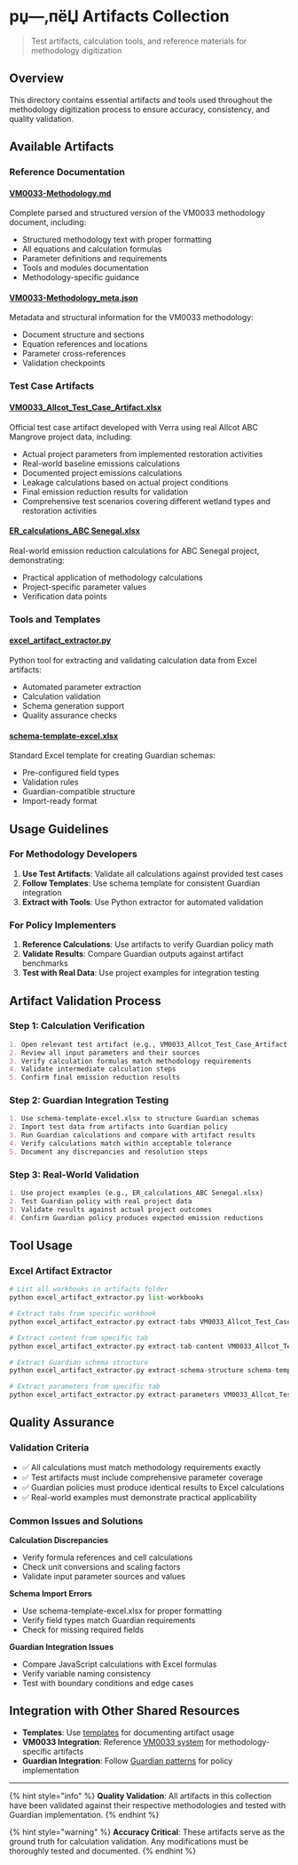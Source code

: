 # рџ—‚пёЏ Artifacts Collection

> Test artifacts, calculation tools, and reference materials for methodology digitization

## Overview

This directory contains essential artifacts and tools used throughout the methodology digitization process to ensure accuracy, consistency, and quality validation.

## Available Artifacts

### Reference Documentation

#### [VM0033-Methodology.md](VM0033-Methodology.md)

Complete parsed and structured version of the VM0033 methodology document, including:

* Structured methodology text with proper formatting
* All equations and calculation formulas
* Parameter definitions and requirements
* Tools and modules documentation
* Methodology-specific guidance

#### [VM0033-Methodology\_meta.json](VM0033-Methodology_meta.json)

Metadata and structural information for the VM0033 methodology:

* Document structure and sections
* Equation references and locations
* Parameter cross-references
* Validation checkpoints

### Test Case Artifacts

#### [VM0033\_Allcot\_Test\_Case\_Artifact.xlsx](VM0033_Allcot_Test_Case_Artifact.xlsx)

Official test case artifact developed with Verra using real Allcot ABC Mangrove project data, including:

* Actual project parameters from implemented restoration activities
* Real-world baseline emissions calculations
* Documented project emissions calculations
* Leakage calculations based on actual project conditions
* Final emission reduction results for validation
* Comprehensive test scenarios covering different wetland types and restoration activities

#### [ER\_calculations\_ABC Senegal.xlsx](ER_calculations_ABC%20Senegal.xlsx)

Real-world emission reduction calculations for ABC Senegal project, demonstrating:

* Practical application of methodology calculations
* Project-specific parameter values
* Verification data points

### Tools and Templates

#### [excel\_artifact\_extractor.py](excel_artifact_extractor.py)

Python tool for extracting and validating calculation data from Excel artifacts:

* Automated parameter extraction
* Calculation validation
* Schema generation support
* Quality assurance checks

#### [schema-template-excel.xlsx](schema-template-excel.xlsx)

Standard Excel template for creating Guardian schemas:

* Pre-configured field types
* Validation rules
* Guardian-compatible structure
* Import-ready format

## Usage Guidelines

### For Methodology Developers

1. **Use Test Artifacts**: Validate all calculations against provided test cases
2. **Follow Templates**: Use schema template for consistent Guardian integration
3. **Extract with Tools**: Use Python extractor for automated validation

### For Policy Implementers

1. **Reference Calculations**: Use artifacts to verify Guardian policy math
2. **Validate Results**: Compare Guardian outputs against artifact benchmarks
3. **Test with Real Data**: Use project examples for integration testing

## Artifact Validation Process

### Step 1: Calculation Verification

```markdown
1. Open relevant test artifact (e.g., VM0033_Allcot_Test_Case_Artifact.xlsx)
2. Review all input parameters and their sources
3. Verify calculation formulas match methodology requirements
4. Validate intermediate calculation steps
5. Confirm final emission reduction results
```

### Step 2: Guardian Integration Testing

```markdown
1. Use schema-template-excel.xlsx to structure Guardian schemas
2. Import test data from artifacts into Guardian policy
3. Run Guardian calculations and compare with artifact results
4. Verify calculations match within acceptable tolerance
5. Document any discrepancies and resolution steps
```

### Step 3: Real-World Validation

```markdown
1. Use project examples (e.g., ER_calculations_ABC Senegal.xlsx)
2. Test Guardian policy with real project data
3. Validate results against actual project outcomes
4. Confirm Guardian policy produces expected emission reductions
```

## Tool Usage

### Excel Artifact Extractor

```python
# List all workbooks in artifacts folder
python excel_artifact_extractor.py list-workbooks

# Extract tabs from specific workbook
python excel_artifact_extractor.py extract-tabs VM0033_Allcot_Test_Case_Artifact.xlsx

# Extract content from specific tab
python excel_artifact_extractor.py extract-tab-content VM0033_Allcot_Test_Case_Artifact.xlsx "ProjectBoundary"

# Extract Guardian schema structure
python excel_artifact_extractor.py extract-schema-structure schema-template-excel.xlsx

# Extract parameters from specific tab
python excel_artifact_extractor.py extract-parameters VM0033_Allcot_Test_Case_Artifact.xlsx "StratumLevelInput + UI Req"
```

## Quality Assurance

### Validation Criteria

* ✅ All calculations must match methodology requirements exactly
* ✅ Test artifacts must include comprehensive parameter coverage
* ✅ Guardian policies must produce identical results to Excel calculations
* ✅ Real-world examples must demonstrate practical applicability

### Common Issues and Solutions

**Calculation Discrepancies**

* Verify formula references and cell calculations
* Check unit conversions and scaling factors
* Validate input parameter sources and values

**Schema Import Errors**

* Use schema-template-excel.xlsx for proper formatting
* Verify field types match Guardian requirements
* Check for missing required fields

**Guardian Integration Issues**

* Compare JavaScript calculations with Excel formulas
* Verify variable naming consistency
* Test with boundary conditions and edge cases

## Integration with Other Shared Resources

* **Templates**: Use [templates](../templates/) for documenting artifact usage
* **VM0033 Integration**: Reference [VM0033 system](../vm0033-integration/) for methodology-specific artifacts
* **Guardian Integration**: Follow [Guardian patterns](../guardian-integration/) for policy implementation

***

{% hint style="info" %}
**Quality Validation**: All artifacts in this collection have been validated against their respective methodologies and tested with Guardian implementation.
{% endhint %}

{% hint style="warning" %}
**Accuracy Critical**: These artifacts serve as the ground truth for calculation validation. Any modifications must be thoroughly tested and documented.
{% endhint %}
